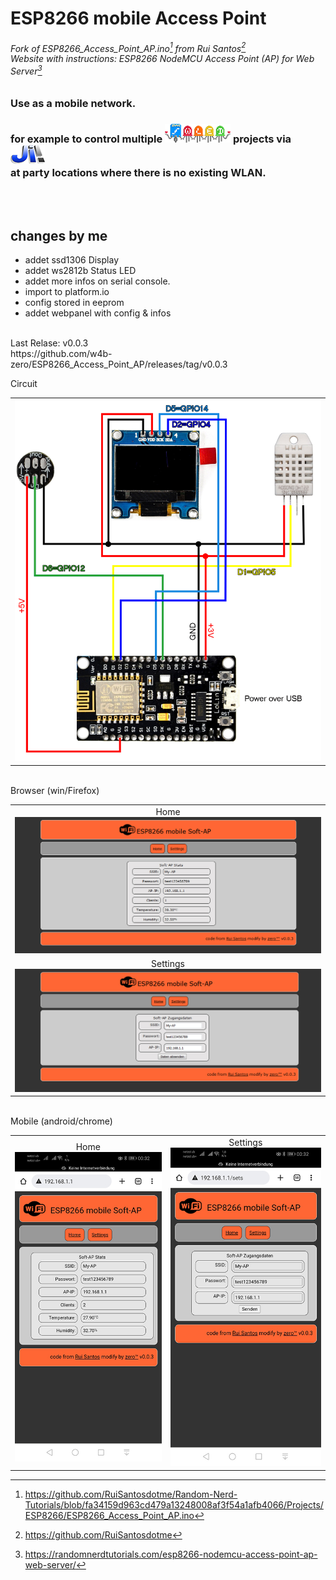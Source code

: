 # ESP8266 mobile Access Point
###### Fork of ESP8266_Access_Point_AP.ino[^1] from Rui Santos[^3]<br>Website with instructions: ESP8266 NodeMCU Access Point (AP) for Web Server[^2]
### Use as a mobile network.
### for example to control multiple <a href="https://kno.wled.ge/" target="_blank" alt="WLED"><img src="img/logowled.png" alt="WLED" title="WLED"></a> projects via <a href="http://www.live-leds.de/" target="_blank" alt="Jinx!" title="Jinx!"><img src="img/logojinx.png"></a><br>at party locations where there is no existing WLAN.
<br><br>
changes by me
-------------
+ addet ssd1306 Display<br>
+ addet ws2812b Status LED<br> 
+ addet more infos on serial console.<br>
+ import to platform.io<br>
+ config stored in eeprom<br>
+ addet webpanel with config & infos<br>
<br>
Last Relase: v0.0.3<br>
https://github.com/w4b-zero/ESP8266_Access_Point_AP/releases/tag/v0.0.3

Circuit<br>
<table>
<tr><td align="center"><img src="img/circuit.jpg"></td></tr>
</table>
<br>
Browser (win/Firefox)<br>
<table>
<tr><td align="center">Home<br><img src="img/index.jpg"></td></tr>
<tr><td align="center">Settings<br><img src="img/settings.jpg"></td></tr>
</table>
<br>
Mobile (android/chrome)<br>
<table><tr><td align="center">Home<br><img src="img/index_mobile.jpg"></td><td align="center">Settings<br><img src="img/settings_mobile.jpg"></td></tr></table>

[^1]: https://github.com/RuiSantosdotme/Random-Nerd-Tutorials/blob/fa34159d963cd479a13248008af3f54a1afb4066/Projects/ESP8266/ESP8266_Access_Point_AP.ino
[^2]: https://randomnerdtutorials.com/esp8266-nodemcu-access-point-ap-web-server/
[^3]: https://github.com/RuiSantosdotme

